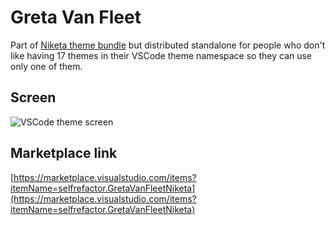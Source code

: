 # Greta Van Fleet

Part of [Niketa theme bundle](https://marketplace.visualstudio.com/items?itemName=selfrefactor.Niketa-theme) but distributed standalone for people who don't like having 17 themes in their VSCode theme namespace so they can use only one of them.

## Screen

![VSCode theme screen](https://github.com/selfrefactor/niketa-themes/blob/master/packages/greta_van_fleet/theme/circus.ajax.png?raw=true)

## Marketplace link

[https://marketplace.visualstudio.com/items?itemName=selfrefactor.GretaVanFleetNiketa](https://marketplace.visualstudio.com/items?itemName=selfrefactor.GretaVanFleetNiketa)